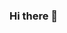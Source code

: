 ### Hi there 👋

<!--
**allmightii/allmightii** is a ✨ _special_ ✨ repository because its `README.md` (this file) appears on your GitHub profile.

This is My first Contribution On github 
"人生就像一场马拉松，关键在于积累“
这是我记录自己的学习，工作的博客。至于为什么选Github 作为我的博客仓库，存粹是这个社区友好的氛围。
我会在接下了的日子更新一些有趣的东西。
-->


